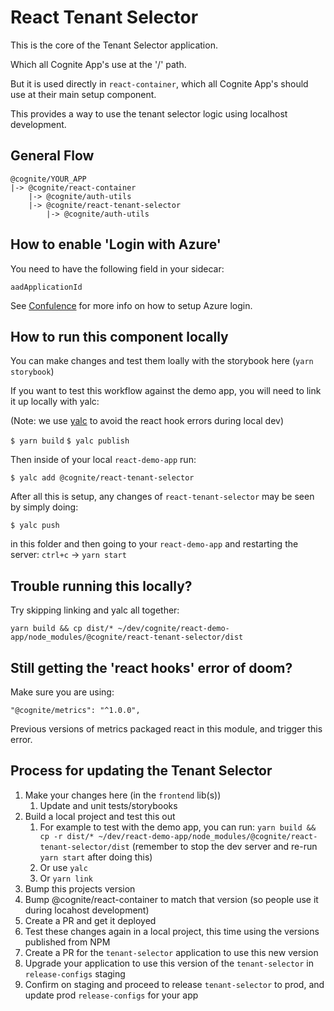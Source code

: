 # React Tenant Selector

This is the core of the Tenant Selector application.

Which all Cognite App's use at the '/' path.

But it is used directly in `react-container`, which all Cognite App's should use at their main setup component.

This provides a way to use the tenant selector logic using localhost development.

## General Flow

```
@cognite/YOUR_APP
|-> @cognite/react-container
    |-> @cognite/auth-utils
    |-> @cognite/react-tenant-selector
        |-> @cognite/auth-utils
```

## How to enable 'Login with Azure'

You need to have the following field in your sidecar:

`aadApplicationId`

See [Confulence](https://cognitedata.atlassian.net/wiki/spaces/AD/pages/2334818447/Enable+OIDC+Tokens+for+an+Application) for more info on how to setup Azure login.

## How to run this component locally

You can make changes and test them loally with the storybook here (`yarn storybook`)

If you want to test this workflow against the demo app, you will need to link it up locally with yalc:

(Note: we use [yalc](https://github.com/wclr/yalc#installation) to avoid the react hook errors during local dev)

`$ yarn build`
`$ yalc publish`

Then inside of your local `react-demo-app` run:

`$ yalc add @cognite/react-tenant-selector`

After all this is setup, any changes of `react-tenant-selector` may be seen by simply doing:

`$ yalc push`

in this folder and then going to your `react-demo-app` and restarting the server: `ctrl+c` -> `yarn start`

## Trouble running this locally?

Try skipping linking and yalc all together:

```
yarn build && cp dist/* ~/dev/cognite/react-demo-app/node_modules/@cognite/react-tenant-selector/dist
```

## Still getting the 'react hooks' error of doom?

Make sure you are using:

    "@cognite/metrics": "^1.0.0",

Previous versions of metrics packaged react in this module, and trigger this error.

## Process for updating the Tenant Selector

1. Make your changes here (in the `frontend` lib(s))
   1. Update and unit tests/storybooks
2. Build a local project and test this out
   1. For example to test with the demo app, you can run:
      `yarn build && cp -r dist/* ~/dev/react-demo-app/node_modules/@cognite/react-tenant-selector/dist` (remember to stop the dev server and re-run `yarn start` after doing this)
   1. Or use `yalc`
   1. Or `yarn link`
3. Bump this projects version
4. Bump @cognite/react-container to match that version (so people use it during locahost development)
5. Create a PR and get it deployed
6. Test these changes again in a local project, this time using the versions published from NPM
7. Create a PR for the `tenant-selector` application to use this new version
8. Upgrade your application to use this version of the `tenant-selector` in `release-configs` staging
9. Confirm on staging and proceed to release `tenant-selector` to prod, and update prod `release-configs` for your app
